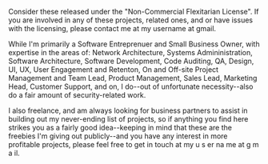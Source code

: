 Consider these released under the "Non-Commercial Flexitarian License". If you are involved in any of these projects, related ones, and or have issues with the licensing, please contact me at my username at gmail.

While I'm primarily a Software Entreprenuer and Small Business Owner, with expertise in the areas of: Network Architecture, Systems Admininistration, Software Architecture, Software Development, Code Auditing, QA, Design, UI, UX, User Engagement and Retenton, On and Off-site Project Management and Team Lead, Product Management, Sales Lead, Marketing Head, Customer Support, and on, I do--out of unfortunate necessity--also do a fair amount of security-related work.

I also freelance, and am always looking for business partners to assist in building out my never-ending list of projects, so if anything you find here strikes you as a fairly good idea--keeping in mind that these are the freebies I'm giving out publicly--and you have any interest in more profitable projects, please feel free to get in touch at my u s er na me at g m a il.
